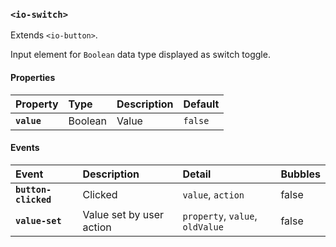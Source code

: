 ### `<io-switch>` ###

<io-switch></io-switch>

Extends `<io-button>`.

Input element for `Boolean` data type displayed as switch toggle.

#### Properties ####

| Property | Type | Description | Default |
|:---------|:-----|:------------|:--------|
| **`value`** | Boolean | Value | `false` |

#### Events ####

| Event | Description | Detail | Bubbles |
|:------|:------------|:-------|:--------|
| **`button-clicked`** | Clicked | `value`, `action` | false |
| **`value-set`** | Value set by user action | `property`, `value`, `oldValue` | false |
